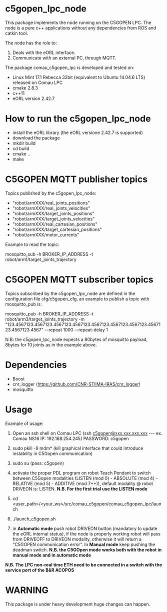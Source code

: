 # c5gopen_lpc_node

This package implements the node running on the C5GOPEN LPC. The node is a pure c++ applications without any dependencies from ROS and catkin tool.

The node has the role to:
1. Deals with the eORL interface.
2. Communicate with an external PC, through MQTT.

The package comau_c5gopen_lpc is developed and tested on:
- Linux Mint 17.1 Rebecca 32bit (equivalent to Ubuntu 14.04.6 LTS) released on Comau LPC
- cmake 2.8.3
- c++11
- eORL version 2.42.7



# How to run the c5gopen_lpc_node
- install the eORL library (the eORL versione 2.42.7 is supported)
- download the package
- mkdir build
- cd build
- cmake ..
- make


# C5GOPEN MQTT publisher topics

Topics published by the c5gopen_lpc_node:
- "robot/armXXX/real_joints_positions"
- "robot/armXXX/real_joints_velocities"
- "robot/armXXX/target_joints_positions"
- "robot/armXXX/target_joints_velocities"
- "robot/armXXX/real_cartesian_positions"
- "robot/armXXX/target_cartesian_positions"
- "robot/armXXX/motor_currents"

Example to read the topic:

mosquitto_sub -h BROKER_IP_ADDRESS -t robot/arm1/target_joints_trajectory



# C5GOPEN MQTT subscriber topics

Topics subscribed by the c5gopen_lpc_node are defined in the configuration file cfg/c5gopen_cfg, an example to publish a topic with mosquitto_pub is:

mosquitto_pub -h BROKER_IP_ADDRESS -t robot/arm3/target_joints_trajectory -m "123.4567123.4567123.4567123.4567123.4567123.4567123.4567123.4567123.4567123.4567" --repeat 1000 --repeat-delay 1

N.B: the c5gopen_lpc_node expects a 80bytes of mosquitto payload, 8bytes for 10 joints as in the example above.


# Dependencies
- Boost
- cnr_logger (https://github.com/CNR-STIIMA-IRAS/cnr_logger)
- mosquitto 


# Usage

Example of usage:

1) Open an ssh shell on Comau LPC (ssh c5gopen@xxx.xxx.xxx.xxx --- ex. Comau NS16 IP: 192.168.254.245) PASSWORD: c5gopen

2) sudo pkill -9 mdm* (kill graphical interface that could introduce instability in C5Gopen communication)

3) sudo su (pass: c5gopen)

4) activate the proper PDL program on robot Teach Pendant to switch between C5Gopen modalities (LISTEN (mod 0) - ABSOLUTE (mod 4) - RELATIVE (mod 5) - ADDITIVE (mod 7++)), default modality @ robot DRIVEON is: LISTEN. **N.B. For the first trial use the LISTEN mode** 

5) cd <user_path>/<your_ws>/src/comau_c5gopen/comau_c5gopen_lpc/launch 

6) ./launch_c5gopen.sh

7) in **Automatic mode** push robot DRIVEON button (mandatory to update the eORL internal status), if the node is properly working robot will pass from DRIVEOFF to DRIVEON modality, otherwise it will return a "C5GOPEN communication error". In **Manual mode** keep pushing the deadman switch. **N.B. the C5GOpen mode works both with the robot in manual mode and in automatic mode**


**N.B. The LPC non-real time ETH need to be connected in a switch with the service port of the B&R ACOPOS**


# WARNING
 This package is under heavy development huge changes can happen.
